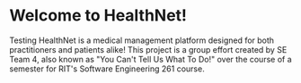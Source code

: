 # Welcome to HealthNet!
Testing
HealthNet is a medical management platform designed for both practitioners and patients alike!
This project is a group effort created by SE Team 4, also known as "You Can't Tell Us What To Do!" over the course of a semester for RIT's Software Engineering 261 course.
